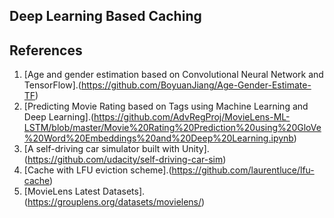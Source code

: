 Deep Learning Based Caching
-------------------------------------------- 
References
---------------
1. [Age and gender estimation based on Convolutional Neural Network and TensorFlow].(https://github.com/BoyuanJiang/Age-Gender-Estimate-TF)
2. [Predicting Movie Rating based on Tags using Machine Learning and Deep Learning].(https://github.com/AdvRegProj/MovieLens-ML-LSTM/blob/master/Movie%20Rating%20Prediction%20using%20GloVe%20Word%20Embeddings%20and%20Deep%20Learning.ipynb)
3. [A self-driving car simulator built with Unity].(https://github.com/udacity/self-driving-car-sim)
4. [Cache with LFU eviction scheme].(https://github.com/laurentluce/lfu-cache)
5. [MovieLens Latest Datasets].(https://grouplens.org/datasets/movielens/)
